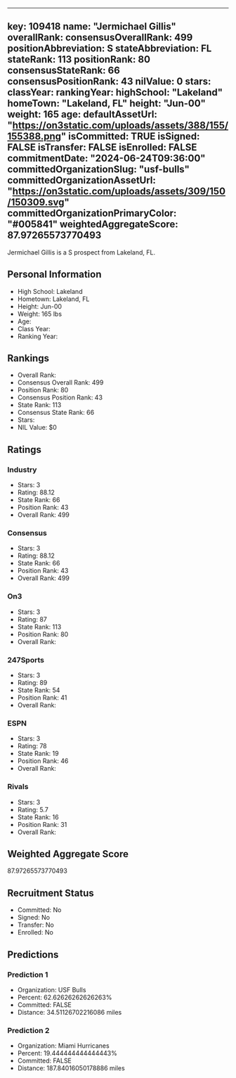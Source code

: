 ---
  key: 109418
  name: "Jermichael Gillis"
  overallRank: 
  consensusOverallRank: 499
  positionAbbreviation: S
  stateAbbreviation: FL
  stateRank: 113
  positionRank: 80
  consensusStateRank: 66
  consensusPositionRank: 43
  nilValue: 0
  stars: 
  classYear: 
  rankingYear: 
  highSchool: "Lakeland"
  homeTown: "Lakeland, FL"
  height: "Jun-00"
  weight: 165
  age: 
  defaultAssetUrl: "https://on3static.com/uploads/assets/388/155/155388.png"
  isCommitted: TRUE
  isSigned: FALSE
  isTransfer: FALSE
  isEnrolled: FALSE
  commitmentDate: "2024-06-24T09:36:00"
  committedOrganizationSlug: "usf-bulls"
  committedOrganizationAssetUrl: "https://on3static.com/uploads/assets/309/150/150309.svg"
  committedOrganizationPrimaryColor: "#005841"
  weightedAggregateScore: 87.97265573770493
  ---
  
  Jermichael Gillis is a S prospect from Lakeland, FL.
  
  ## Personal Information
  - High School: Lakeland
  - Hometown: Lakeland, FL
  - Height: Jun-00
  - Weight: 165 lbs
  - Age: 
  - Class Year: 
  - Ranking Year: 
  
  ## Rankings
  - Overall Rank: 
  - Consensus Overall Rank: 499
  - Position Rank: 80
  - Consensus Position Rank: 43
  - State Rank: 113
  - Consensus State Rank: 66
  - Stars: 
  - NIL Value: $0
  
  ## Ratings
  
  ### Industry
  - Stars: 3
  - Rating: 88.12
  - State Rank: 66
  - Position Rank: 43
  - Overall Rank: 499
  
  ### Consensus
  - Stars: 3
  - Rating: 88.12
  - State Rank: 66
  - Position Rank: 43
  - Overall Rank: 499
  
  ### On3
  - Stars: 3
  - Rating: 87
  - State Rank: 113
  - Position Rank: 80
  - Overall Rank: 
  
  ### 247Sports
  - Stars: 3
  - Rating: 89
  - State Rank: 54
  - Position Rank: 41
  - Overall Rank: 
  
  ### ESPN
  - Stars: 3
  - Rating: 78
  - State Rank: 19
  - Position Rank: 46
  - Overall Rank: 
  
  ### Rivals
  - Stars: 3
  - Rating: 5.7
  - State Rank: 16
  - Position Rank: 31
  - Overall Rank: 
  
  ## Weighted Aggregate Score
  87.97265573770493
  
  ## Recruitment Status
  - Committed: No
  - Signed: No
  - Transfer: No
  - Enrolled: No
  
  
  
  ## Predictions
  
  ### Prediction 1
  - Organization: USF Bulls
  - Percent: 62.62626262626263%
  - Committed: FALSE
  - Distance: 34.51126702216086 miles
  
  ### Prediction 2
  - Organization: Miami Hurricanes
  - Percent: 19.444444444444443%
  - Committed: FALSE
  - Distance: 187.84016050178886 miles
  